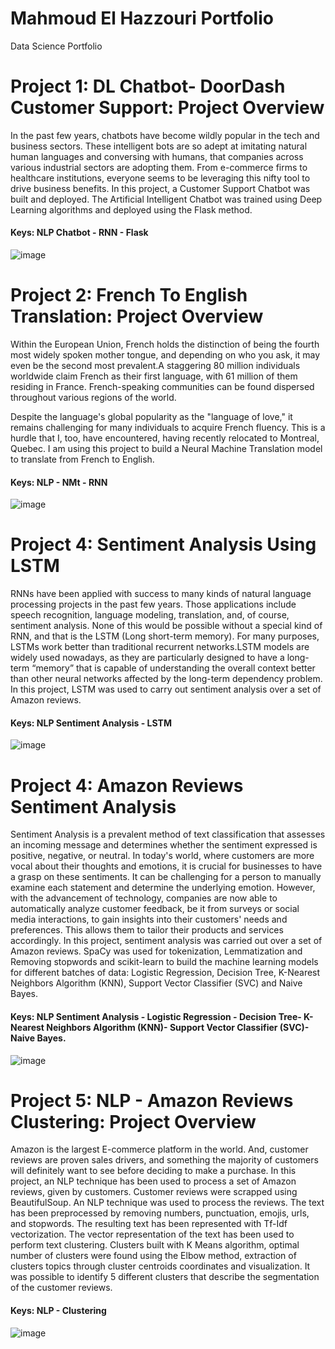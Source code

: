 # Mahmoud El Hazzouri Portfolio
Data Science Portfolio

# Project 1: DL Chatbot- DoorDash Customer Support: Project Overview
In the past few years, chatbots have become wildly popular in the tech and business sectors. These intelligent bots are so adept at imitating natural human languages and conversing with humans, that companies across various industrial sectors are adopting them. From e-commerce firms to healthcare institutions, everyone seems to be leveraging this nifty tool to drive business benefits. In this project, a Customer Support Chatbot was built and deployed. The Artificial Intelligent Chatbot was trained using Deep Learning algorithms and deployed using the Flask method.

#### Keys: NLP Chatbot - RNN - Flask
![image](https://user-images.githubusercontent.com/39967400/226722294-99e0d9b5-5b31-4ff2-82df-68b1969f86ee.png)

# Project 2: French To English Translation: Project Overview
Within the European Union, French holds the distinction of being the fourth most widely spoken mother tongue, and depending on who you ask, it may even be the second most prevalent.A staggering 80 million individuals worldwide claim French as their first language, with 61 million of them residing in France. French-speaking communities can be found dispersed throughout various regions of the world.

Despite the language's global popularity as the "language of love," it remains challenging for many individuals to acquire French fluency. This is a hurdle that I, too, have encountered, having recently relocated to Montreal, Quebec.  I am using this project to build a Neural Machine Translation model to translate from French to English. 

#### Keys: NLP - NMt - RNN
![image](https://user-images.githubusercontent.com/39967400/226723042-9711606c-38b4-4691-a1d4-d22c1aa7971e.png)

# Project 4: Sentiment Analysis Using LSTM
RNNs have been applied with success to many kinds of natural language processing projects in the past few years. Those applications include speech recognition, language modeling, translation, and, of course, sentiment analysis. None of this would be possible without a special kind of RNN, and that is the LSTM (Long short-term memory). For many purposes, LSTMs work better than traditional recurrent networks.LSTM models are widely used nowadays, as they are particularly designed to have a long-term “memory” that is capable of understanding the overall context better than other neural networks affected by the long-term dependency problem. In this project, LSTM was used to carry out sentiment analysis over a set of Amazon reviews. 

#### Keys:  NLP Sentiment Analysis  - LSTM
![image](https://user-images.githubusercontent.com/39967400/226724309-1fc3bfb6-b5e9-44dc-bd53-8912f9b33112.png)


# Project 4: Amazon Reviews Sentiment Analysis
Sentiment Analysis is a prevalent method of text classification that assesses an incoming message and determines whether the sentiment expressed is positive, negative, or neutral. In today's world, where customers are more vocal about their thoughts and emotions, it is crucial for businesses to have a grasp on these sentiments. It can be challenging for a person to manually examine each statement and determine the underlying emotion. However, with the advancement of technology, companies are now able to automatically analyze customer feedback, be it from surveys or social media interactions, to gain insights into their customers' needs and preferences. This allows them to tailor their products and services accordingly. In this project, sentiment analysis was carried out over a set of Amazon reviews. SpaCy was used for tokenization, Lemmatization and Removing stopwords and scikit-learn to build the machine learning models for different batches of data: Logistic Regression, Decision Tree,  K-Nearest Neighbors Algorithm (KNN), Support Vector Classifier (SVC) and Naive Bayes. 

#### Keys: NLP Sentiment Analysis - Logistic Regression - Decision Tree- K-Nearest Neighbors Algorithm (KNN)- Support Vector Classifier (SVC)- Naive Bayes. 
![image](https://user-images.githubusercontent.com/39967400/226724026-c36e7f0b-c412-421e-9e4b-72763bd7119e.png)



# Project 5:  NLP - Amazon Reviews Clustering: Project Overview
Amazon is the largest E-commerce platform in the world. And, customer reviews are proven sales drivers, and something the majority of customers will definitely want to see before deciding to make a purchase. In this project, an NLP technique has been used to process a set of Amazon reviews, given by customers. Customer reviews were scrapped using BeautifulSoup. An NLP technique was used to process the reviews. The text has been preprocessed by removing numbers, punctuation, emojis, urls, and stopwords. The resulting text has been represented with Tf-Idf vectorization. The vector representation of the text has been used to perform text clustering. Clusters built with K Means algorithm, optimal number of clusters were found using the Elbow method, extraction of clusters topics through cluster centroids coordinates and visualization. It was possible to identify 5 different clusters that describe the segmentation of the customer reviews.

#### Keys: NLP - Clustering 
![image](https://user-images.githubusercontent.com/39967400/226723451-3585df8f-de86-4690-a435-e142e090bd4b.png)
